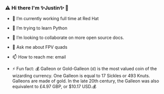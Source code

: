 ### ⚠️ Hi there I'm ✨Justin✨ 👋



- 🔭 I’m currently working full time at Red Hat
- 🌱 I’m trying to learn Python
- 👯 I’m looking to collaborate on more open source docs.
- 💬 Ask me about FPV quads 
- 📫 How to reach me: email

- ⚡ Fun fact: 💰 Galleon or Gold-Galleon (ʛ) is the most valued coin of the wizarding currency. One Galleon is equal to 17 Sickles or 493 Knuts. Galleons are made of gold. In the late 20th century, the Galleon was also equivalent to £4.97 GBP, or $10.17 USD.💰




